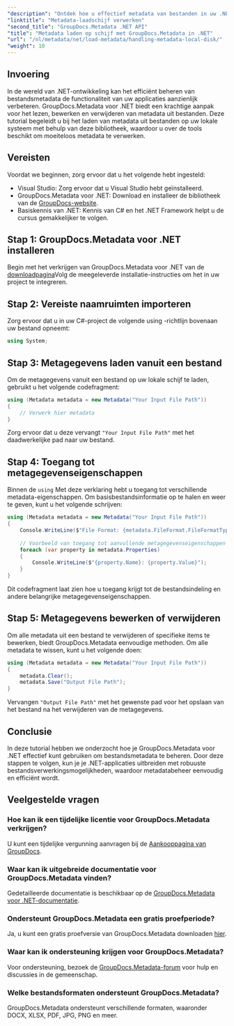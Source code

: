 ```yaml
---
"description": "Ontdek hoe u effectief metadata van bestanden in uw .NET-applicaties kunt beheren met GroupDocs.Metadata. Deze uitgebreide handleiding begeleidt u door het installatieproces en de toegang tot metadata-eigenschappen."
"linktitle": "Metadata-laadschijf verwerken"
"second_title": "GroupDocs.Metadata .NET API"
"title": "Metadata laden op schijf met GroupDocs.Metadata in .NET"
"url": "/nl/metadata/net/load-metadata/handling-metadata-local-disk/"
"weight": 10
---
```


## Invoering

In de wereld van .NET-ontwikkeling kan het efficiënt beheren van bestandsmetadata de functionaliteit van uw applicaties aanzienlijk verbeteren. GroupDocs.Metadata voor .NET biedt een krachtige aanpak voor het lezen, bewerken en verwijderen van metadata uit bestanden. Deze tutorial begeleidt u bij het laden van metadata uit bestanden op uw lokale systeem met behulp van deze bibliotheek, waardoor u over de tools beschikt om moeiteloos metadata te verwerken.

## Vereisten

Voordat we beginnen, zorg ervoor dat u het volgende hebt ingesteld:

- Visual Studio: Zorg ervoor dat u Visual Studio hebt geïnstalleerd.
- GroupDocs.Metadata voor .NET: Download en installeer de bibliotheek van de [GroupDocs-website](https://releases.groupdocs.com/metadata/net/).
- Basiskennis van .NET: Kennis van C# en het .NET Framework helpt u de cursus gemakkelijker te volgen.

## Stap 1: GroupDocs.Metadata voor .NET installeren

Begin met het verkrijgen van GroupDocs.Metadata voor .NET van de [downloadpagina](https://releases.groupdocs.com/metadata/net/)Volg de meegeleverde installatie-instructies om het in uw project te integreren.

## Stap 2: Vereiste naamruimten importeren

Zorg ervoor dat u in uw C#-project de volgende using -richtlijn bovenaan uw bestand opneemt:

```csharp
using System;
```

## Stap 3: Metagegevens laden vanuit een bestand

Om de metagegevens vanuit een bestand op uw lokale schijf te laden, gebruikt u het volgende codefragment:

```csharp
using (Metadata metadata = new Metadata("Your Input File Path"))
{
    // Verwerk hier metadata
}
```

Zorg ervoor dat u deze vervangt `"Your Input File Path"` met het daadwerkelijke pad naar uw bestand.

## Stap 4: Toegang tot metagegevenseigenschappen

Binnen de `using` Met deze verklaring hebt u toegang tot verschillende metadata-eigenschappen. Om basisbestandsinformatie op te halen en weer te geven, kunt u het volgende schrijven:

```csharp
using (Metadata metadata = new Metadata("Your Input File Path"))
{
    Console.WriteLine($"File Format: {metadata.FileFormat.FileFormatType}");
    
    // Voorbeeld van toegang tot aanvullende metagegevenseigenschappen
    foreach (var property in metadata.Properties)
    {
        Console.WriteLine($"{property.Name}: {property.Value}");
    }
}
```

Dit codefragment laat zien hoe u toegang krijgt tot de bestandsindeling en andere belangrijke metagegevenseigenschappen. 

## Stap 5: Metagegevens bewerken of verwijderen

Om alle metadata uit een bestand te verwijderen of specifieke items te bewerken, biedt GroupDocs.Metadata eenvoudige methoden. Om alle metadata te wissen, kunt u het volgende doen:

```csharp
using (Metadata metadata = new Metadata("Your Input File Path"))
{
    metadata.Clear();
    metadata.Save("Output File Path");
}
```

Vervangen `"Output File Path"` met het gewenste pad voor het opslaan van het bestand na het verwijderen van de metagegevens.

## Conclusie

In deze tutorial hebben we onderzocht hoe je GroupDocs.Metadata voor .NET effectief kunt gebruiken om bestandsmetadata te beheren. Door deze stappen te volgen, kun je je .NET-applicaties uitbreiden met robuuste bestandsverwerkingsmogelijkheden, waardoor metadatabeheer eenvoudig en efficiënt wordt.

## Veelgestelde vragen

### Hoe kan ik een tijdelijke licentie voor GroupDocs.Metadata verkrijgen?
U kunt een tijdelijke vergunning aanvragen bij de [Aankooppagina van GroupDocs](https://purchase.groupdocs.com/temporary-license/).

### Waar kan ik uitgebreide documentatie voor GroupDocs.Metadata vinden?
Gedetailleerde documentatie is beschikbaar op de [GroupDocs.Metadata voor .NET-documentatie](https://reference.groupdocs.com/metadata/net/).

### Ondersteunt GroupDocs.Metadata een gratis proefperiode?
Ja, u kunt een gratis proefversie van GroupDocs.Metadata downloaden [hier](https://releases.groupdocs.com/).

### Waar kan ik ondersteuning krijgen voor GroupDocs.Metadata?
Voor ondersteuning, bezoek de [GroupDocs.Metadata-forum](https://forum.groupdocs.com/c/metadata/14) voor hulp en discussies in de gemeenschap.

### Welke bestandsformaten ondersteunt GroupDocs.Metadata?
GroupDocs.Metadata ondersteunt verschillende formaten, waaronder DOCX, XLSX, PDF, JPG, PNG en meer.